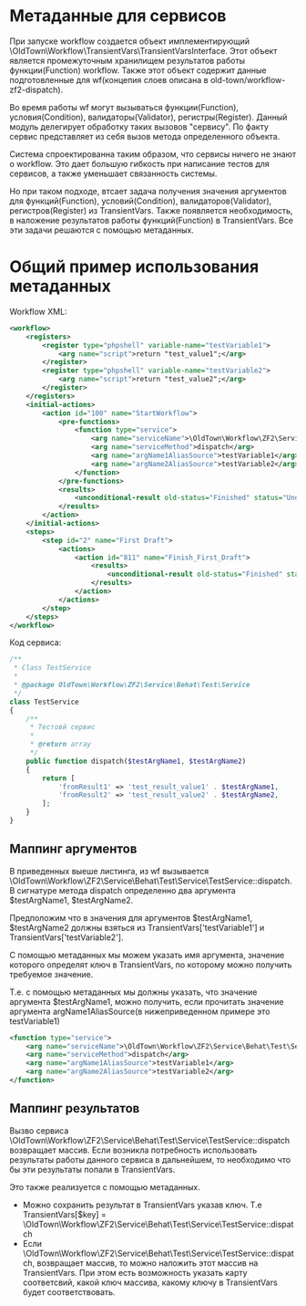 # Метаданные для сервисов

При запуске workflow создается объект имплементирующий \OldTown\Workflow\TransientVars\TransientVarsInterface.
Этот объект является промежуточным хранилищем результатов работы функции(Function) workflow. Также этот объект 
содержит данные подготовленные для wf(концепия слоев описана в old-town/workflow-zf2-dispatch).

Во время работы wf могут вызываться функции(Function), условия(Condition), валидаторы(Validator), регистры(Register).
Данный модуль делегирует обработку таких вызовов "сервису". По факту сервис представляет из себя вызов метода
определенного объекта.

Система спроектированна таким образом, что сервисы ничего не знают o workflow. Это дает большую гибкость при написание
тестов для сервисов, а также уменьшает связанность системы.

Но при таком подходе, втсает задача получения значения аргументов для функций(Function), условий(Condition), валидаторов(Validator),
 регистров(Register) из TransientVars. Также появляется необходимость, в наложение результатов работы функций(Function) в
TransientVars. Все эти задачи решаются с помощью метаданных.

# Общий пример использования метаданных

Workflow XML:
```xml
<workflow>
    <registers>
        <register type="phpshell" variable-name="testVariable1">
            <arg name="script">return "test_value1";</arg>
        </register>
        <register type="phpshell" variable-name="testVariable2">
            <arg name="script">return "test_value2";</arg>
        </register>
    </registers>
    <initial-actions>
        <action id="100" name="StartWorkflow">
            <pre-functions>
                <function type="service">
                    <arg name="serviceName">\OldTown\Workflow\ZF2\Service\Behat\Test\Service\TestService</arg>
                    <arg name="serviceMethod">dispatch</arg>
                    <arg name="argName1AliasSource">testVariable1</arg>
                    <arg name="argName2AliasSource">testVariable2</arg>
                </function>
            </pre-functions>
            <results>
                <unconditional-result old-status="Finished" status="Underway" step="2"/>
            </results>
        </action>
    </initial-actions>
    <steps>
        <step id="2" name="First Draft">
            <actions>
                <action id="811" name="Finish_First_Draft">
                    <results>
                        <unconditional-result old-status="Finished" status="Underway"  step="2"/>
                    </results>
                </action>
            </actions>
        </step>
    </steps>
</workflow>
```

Код сервиса:
```php
/**
 * Class TestService
 *
 * @package OldTown\Workflow\ZF2\Service\Behat\Test\Service
 */
class TestService
{
    /**
     * Тестовй сервис
     *
     * @return array
     */
    public function dispatch($testArgName1, $testArgName2)
    {
        return [
            'fromResult1' => 'test_result_value1' . $testArgName1,
            'fromResult2' => 'test_result_value2' . $testArgName2,
        ];
    }
}

```
## Маппинг аргументов

В приведенных выеше листинга, из wf вызывается \OldTown\Workflow\ZF2\Service\Behat\Test\Service\TestService::dispatch.
В сигнатуре метода dispatch определенно два аргумента $testArgName1, $testArgName2.


Предположим что в значения для аргументов $testArgName1, $testArgName2 должны взяться из TransientVars['testVariable1']
и TransientVars['testVariable2'].

С помощью метаданных мы можем указать имя аргумента, значение которого определят ключ в TransientVars, по которому можно
получить требуемое значение.

Т.е. с помощью метаданных мы должны указать, что значение аргумента $testArgName1, можно получить, если прочитать 
значение аргумента argName1AliasSource(в нижеприведенном примере это testVariable1)
```xml
<function type="service">
    <arg name="serviceName">\OldTown\Workflow\ZF2\Service\Behat\Test\Service\TestService</arg>
    <arg name="serviceMethod">dispatch</arg>
    <arg name="argName1AliasSource">testVariable1</arg>
    <arg name="argName2AliasSource">testVariable2</arg>
</function>
```

## Маппинг результатов

Вызво сервиса \OldTown\Workflow\ZF2\Service\Behat\Test\Service\TestService::dispatch возвращает массив. Если возникла
потребность использовать результаты работы данного сервиса в дальнейшем, то необходимо что бы эти результаты попали в 
TransientVars.

Это также реализуется с помощью метаданных.

* Можно сохранить результат в TransientVars указав ключ. Т.е TransientVars[$key] = \OldTown\Workflow\ZF2\Service\Behat\Test\Service\TestService::dispatch
* Если \OldTown\Workflow\ZF2\Service\Behat\Test\Service\TestService::dispatch, возвращает массив, то можно наложить этот массив на TransientVars.
При этом есть возможность указать карту соответсвий, какой ключ массива, какому ключу в TransientVars будет соответствовать.



